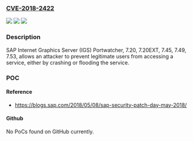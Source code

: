### [CVE-2018-2422](https://cve.mitre.org/cgi-bin/cvename.cgi?name=CVE-2018-2422)
![](https://img.shields.io/static/v1?label=Product&message=SAP%20Internet%20Graphics%20Server%20(IGS)&color=blue)
![](https://img.shields.io/static/v1?label=Version&message=%3D%207.20%20&color=brighgreen)
![](https://img.shields.io/static/v1?label=Vulnerability&message=Denial-of-Service&color=brighgreen)

### Description

SAP Internet Graphics Server (IGS) Portwatcher, 7.20, 7.20EXT, 7.45, 7.49, 7.53, allows an attacker to prevent legitimate users from accessing a service, either by crashing or flooding the service.

### POC

#### Reference
- https://blogs.sap.com/2018/05/08/sap-security-patch-day-may-2018/

#### Github
No PoCs found on GitHub currently.

